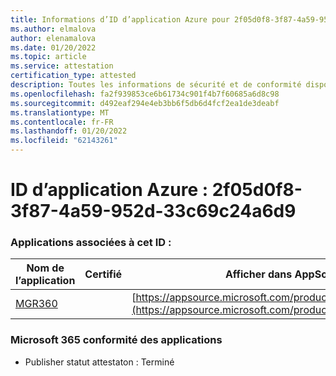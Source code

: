 ```yaml
---
title: Informations d’ID d’application Azure pour 2f05d0f8-3f87-4a59-952d-33c69c24a6d9
ms.author: elmalova
author: elenamalova
ms.date: 01/20/2022
ms.topic: article
ms.service: attestation
certification_type: attested
description: Toutes les informations de sécurité et de conformité disponibles pour 2f05d0f8-3f87-4a59-952d-33c69c24a6d9.
ms.openlocfilehash: fa2f939853ce6b61734c901f4b7f60685a6d8c98
ms.sourcegitcommit: d492eaf294e4eb3bb6f5db6d4fcf2ea1de3deabf
ms.translationtype: MT
ms.contentlocale: fr-FR
ms.lasthandoff: 01/20/2022
ms.locfileid: "62143261"
---
```

# <a name="azure-app-id-2f05d0f8-3f87-4a59-952d-33c69c24a6d9"></a>ID d’application Azure : 2f05d0f8-3f87-4a59-952d-33c69c24a6d9


### <a name="apps-associated-with-this-id"></a>Applications associées à cet ID :
| **Nom de l’application** | **Certifié** | **Afficher dans AppSource** |
|--------------|---------------|-----------------------|
| [MGR360](https://docs.microsoft.com/microsoft-365-app-certification/forward/WA200003329) |  | [https://appsource.microsoft.com/product/office/WA200003329](https://appsource.microsoft.com/product/office/WA200003329) |

### <a name="microsoft-365-app-compliance-status"></a>Microsoft 365 conformité des applications
- Publisher statut attestaton : Terminé
